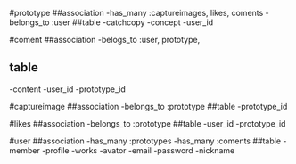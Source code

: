 #prototype
##association
-has_many :captureimages, likes, coments
-belongs_to :user
##table
-catchcopy
-concept
-user_id

#coment
##association
-belogs_to :user, prototype,
## table
-content
-user_id
-prototype_id

#captureimage
##association
-belongs_to :prototype
##table
-prototype_id

#likes
##association
-belongs_to :prototype
##table
-user_id
-prototype_id

#user
##association
-has_many :prototypes
-has_many :coments
##table
-member
-profile
-works
-avator
-email
-password
-nickname
